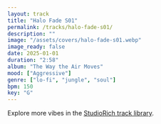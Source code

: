 ```yaml
---
layout: track
title: "Halo Fade S01"
permalink: /tracks/halo-fade-s01/
description: ""
image: "/assets/covers/halo-fade-s01.webp"
image_ready: false
date: 2025-01-01
duration: "2:58"
album: "The Way the Air Moves"
mood: ["Aggressive"]
genre: ["lo-fi", "jungle", "soul"]
bpm: 150
key: "G"
---
```


Explore more vibes in the [StudioRich track library](/tracks/).
